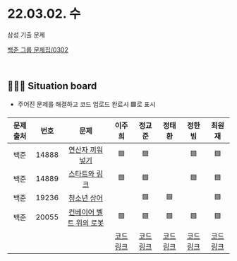 # 22.03.02. 수
삼성 기출 문제
</br>

[백준 그룹 문제집/0302](https://www.acmicpc.net/group/workbook/view/13701/42456)

</br>

## 🧑🏽‍💻 Situation board
- 주어진 문제를 해결하고 코드 업로드 완료시 🟩로 표시

| 문제 출처   | 번호       | 문제      | 이주희  | 정교준  | 정태환  | 정한빔 | 최원재  |
| :--------: | :--------: | :--------: | :--------: | :-------: | :-------: | :-------: |  :-------: |
| 백준        | 14888      |[연산자 끼워넣기](https://www.acmicpc.net/problem/14888)  |  🟩    |   🟩   |     |   🟩   |   🟩    |
| 백준        | 14889      |[스타트와 링크](https://www.acmicpc.net/problem/14889) |  🟩    |  🟩   |      |  🟩  | 🟩  |
| 백준        | 19236      |[청소년 상어](https://www.acmicpc.net/problem/19236) |      |   🟩  |    🟩  |   | 🟩  |
| 백준        | 20055     |[컨베이어 벨트 위의 로봇](https://www.acmicpc.net/problem/20055) |   🟩   |  🟩   |   🟩   |  🟩  | 🟩  |
|             |           |           |  [코드링크](https://github.com/daejeon5-algostudy/AlgorithmStudy/blob/main/%EC%8A%A4%ED%84%B0%EB%94%94/0302/%EC%9D%B4%EC%A3%BC%ED%9D%AC/README.md) | [코드링크](https://github.com/daejeon5-algostudy/AlgorithmStudy/tree/main/%EC%8A%A4%ED%84%B0%EB%94%94/0302/%EC%A0%95%EA%B5%90%EC%A4%80) | [코드링크](https://github.com/daejeon5-algostudy/AlgorithmStudy/tree/main/%EC%8A%A4%ED%84%B0%EB%94%94/0302/%EC%A0%95%ED%83%9C%ED%99%98) | [코드링크](https://github.com/daejeon5-algostudy/AlgorithmStudy/tree/main/%EC%8A%A4%ED%84%B0%EB%94%94/0302/%EC%A0%95%ED%95%9C%EB%B9%94) | [코드링크](https://github.com/daejeon5-algostudy/AlgorithmStudy/tree/main/%EC%8A%A4%ED%84%B0%EB%94%94/0302/%EC%B5%9C%EC%9B%90%EC%9E%AC)  |
